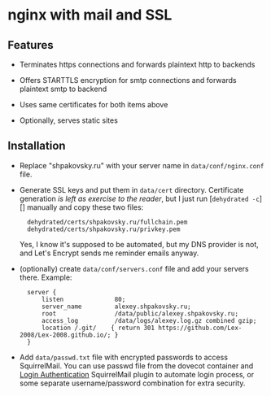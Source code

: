 nginx with mail and SSL
=======================

Features
--------

* Terminates https connections
and forwards plaintext http to backends

* Offers STARTTLS encryption for smtp connections
and forwards plaintext smtp to backend

* Uses same certificates for both items above

* Optionally, serves static sites

Installation
------------

* Replace "shpakovsky.ru" with your server name in `data/conf/nginx.conf` file.

* Generate SSL keys and put them in `data/cert` directory.
Certificate generation _is left as exercise to the reader_,
but I just run [`dehydrated -c`][] manually and copy these two files:

		dehydrated/certs/shpakovsky.ru/fullchain.pem
		dehydrated/certs/shpakovsky.ru/privkey.pem

	Yes, I know it's supposed to be automated, but my DNS provider is not, and Let's Encrypt sends me reminder emails anyway.

[dehydrated]: https://dehydrated.io/

* (optionally) create `data/conf/servers.conf` file and add your servers there.
Example:

		server {
			listen              80;
			server_name         alexey.shpakovsky.ru;
			root                /data/public/alexey.shpakovsky.ru;
			access_log          /data/logs/alexey.log.gz combined gzip;
			location /.git/    { return 301 https://github.com/Lex-2008/Lex-2008.github.io/; }
		}

* Add `data/passwd.txt` file with encrypted passwords to access SquirrelMail.
You can use passwd file from the dovecot container and [Login Authentication][login] SquirrelMail plugin to automate login process,
or some separate username/password combination for extra security.

[login]: https://squirrelmail.org/plugin_view.php?id=34
